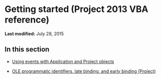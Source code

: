 
# Getting started (Project 2013 VBA reference)

 **Last modified:** July 28, 2015


## In this section


-  [Using events with Application and Project objects](64a18885-f203-c298-db11-f9e8e75bb7b6.md)
    
-  [OLE programmatic identifiers, late binding, and early binding (Project)](c72f3f22-3628-1379-8c6b-79c7984c728d.md)
    
